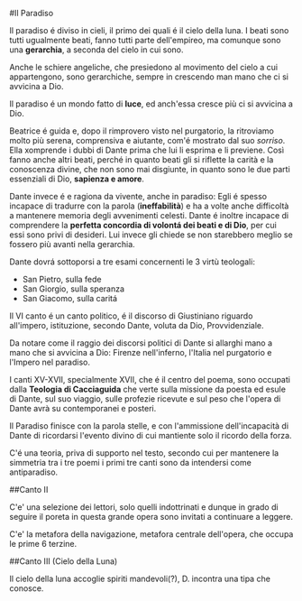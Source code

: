 #Il Paradiso

Il paradiso é diviso in cieli, il primo dei quali é il cielo della luna.  I
beati sono tutti ugualmente beati, fanno tutti parte dell'empireo, ma comunque
sono una **gerarchia**, a seconda del cielo in cui sono.

Anche le schiere angeliche, che presiedono al movimento del cielo a cui
appartengono, sono gerarchiche, sempre in crescendo man mano che ci si avvicina
a Dio.

Il paradiso é un mondo fatto di **luce**, ed anch'essa cresce più ci si avvicina
a Dio. 

Beatrice é guida e, dopo il rimprovero visto nel purgatorio, la ritroviamo molto
più serena, comprensiva e aiutante, com'é mostrato dal suo *sorriso*. Ella
xomprende i dubbi di Dante prima che lui li esprima e li previene. Così fanno
anche altri beati, perché in quanto beati gli si riflette la carità e la
conoscenza divine, che non sono mai disgiunte, in quanto sono le due parti
essenziali di Dio, **sapienza e amore**.

Dante invece é e ragiona da vivente, anche in paradiso: Egli é spesso incapace
di tradurre con la parola (**ineffabilità**) e ha a volte anche difficoltà a
mantenere memoria degli avvenimenti celesti. Dante é inoltre incapace di
comprendere la **perfetta concordia di volontá dei beati e di Dio**, per cui
essi sono privi di desideri. Lui invece gli chiede se non starebbero meglio se
fossero più avanti nella gerarchia.

Dante dovrá sottoporsi a tre esami concernenti le 3 virtù teologali:

- San Pietro, sulla fede
- San Giorgio, sulla speranza
- San Giacomo, sulla caritá

Il VI canto é un canto politico, é il discorso di Giustiniano riguardo
all'impero, istituzione, secondo Dante, voluta da Dio, Provvidenziale. 

Da notare come il raggio dei discorsi politici di Dante si allarghi mano a mano
che si avvicina a Dio: Firenze nell'inferno, l'Italia nel purgatorio e l'Impero
nel paradiso.

I canti XV-XVII, specialmente XVII, che é il centro del poema, sono occupati
dalla **Teologia di Cacciaguida** che verte sulla missione da poesta ed esule di
Dante, sul suo viaggio, sulle profezie ricevute e sul peso che l'opera di Dante
avrà su contemporanei e posteri. 

Il Paradiso finisce con la parola stelle, e con l'ammissione dell'incapacità di
Dante di ricordarsi l'evento divino di cui mantiente solo il ricordo della
forza.

C'é una teoria, priva di supporto nel testo, secondo cui per mantenere la
simmetria tra i tre poemi i primi tre canti sono da intendersi come
antiparadiso.	

##Canto II

C'e' una selezione dei lettori, solo quelli indottrinati e dunque in grado di
seguire il poreta in questa grande opera sono invitati a continuare a leggere.

C'e' la metafora della navigazione, metafora centrale dell'opera, che occupa le
prime 6 terzine.

##Canto III (Cielo della Luna)

Il  cielo della luna accoglie spiriti mandevoli(?), D. incontra una tipa che
conosce.
